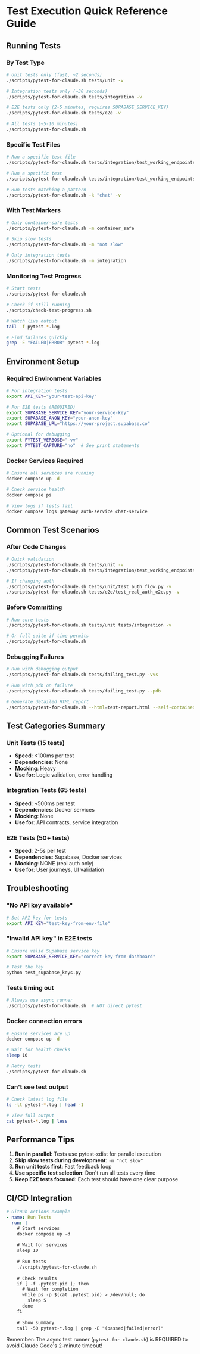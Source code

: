 # Test Execution Quick Reference Guide

## Running Tests

### By Test Type

```bash
# Unit tests only (fast, ~2 seconds)
./scripts/pytest-for-claude.sh tests/unit -v

# Integration tests only (~30 seconds)
./scripts/pytest-for-claude.sh tests/integration -v

# E2E tests only (2-5 minutes, requires SUPABASE_SERVICE_KEY)
./scripts/pytest-for-claude.sh tests/e2e -v

# All tests (~5-10 minutes)
./scripts/pytest-for-claude.sh
```

### Specific Test Files

```bash
# Run a specific test file
./scripts/pytest-for-claude.sh tests/integration/test_working_endpoints.py -v

# Run a specific test
./scripts/pytest-for-claude.sh tests/integration/test_working_endpoints.py::TestWorkingEndpoints::test_health_check -v

# Run tests matching a pattern
./scripts/pytest-for-claude.sh -k "chat" -v
```

### With Test Markers

```bash
# Only container-safe tests
./scripts/pytest-for-claude.sh -m container_safe

# Skip slow tests
./scripts/pytest-for-claude.sh -m "not slow"

# Only integration tests
./scripts/pytest-for-claude.sh -m integration
```

### Monitoring Test Progress

```bash
# Start tests
./scripts/pytest-for-claude.sh

# Check if still running
./scripts/check-test-progress.sh

# Watch live output
tail -f pytest-*.log

# Find failures quickly
grep -E "FAILED|ERROR" pytest-*.log
```

## Environment Setup

### Required Environment Variables

```bash
# For integration tests
export API_KEY="your-test-api-key"

# For E2E tests (REQUIRED)
export SUPABASE_SERVICE_KEY="your-service-key"
export SUPABASE_ANON_KEY="your-anon-key"
export SUPABASE_URL="https://your-project.supabase.co"

# Optional for debugging
export PYTEST_VERBOSE="-vv"
export PYTEST_CAPTURE="no"  # See print statements
```

### Docker Services Required

```bash
# Ensure all services are running
docker compose up -d

# Check service health
docker compose ps

# View logs if tests fail
docker compose logs gateway auth-service chat-service
```

## Common Test Scenarios

### After Code Changes

```bash
# Quick validation
./scripts/pytest-for-claude.sh tests/unit -v
./scripts/pytest-for-claude.sh tests/integration/test_working_endpoints.py -v

# If changing auth
./scripts/pytest-for-claude.sh tests/unit/test_auth_flow.py -v
./scripts/pytest-for-claude.sh tests/e2e/test_real_auth_e2e.py -v
```

### Before Committing

```bash
# Run core tests
./scripts/pytest-for-claude.sh tests/unit tests/integration -v

# Or full suite if time permits
./scripts/pytest-for-claude.sh
```

### Debugging Failures

```bash
# Run with debugging output
./scripts/pytest-for-claude.sh tests/failing_test.py -vvs

# Run with pdb on failure
./scripts/pytest-for-claude.sh tests/failing_test.py --pdb

# Generate detailed HTML report
./scripts/pytest-for-claude.sh --html=test-report.html --self-contained-html
```

## Test Categories Summary

### Unit Tests (15 tests)
- **Speed**: <100ms per test
- **Dependencies**: None
- **Mocking**: Heavy
- **Use for**: Logic validation, error handling

### Integration Tests (65 tests)
- **Speed**: ~500ms per test  
- **Dependencies**: Docker services
- **Mocking**: None
- **Use for**: API contracts, service integration

### E2E Tests (50+ tests)
- **Speed**: 2-5s per test
- **Dependencies**: Supabase, Docker services
- **Mocking**: NONE (real auth only)
- **Use for**: User journeys, UI validation

## Troubleshooting

### "No API key available"
```bash
# Set API key for tests
export API_KEY="test-key-from-env-file"
```

### "Invalid API key" in E2E tests
```bash
# Ensure valid Supabase service key
export SUPABASE_SERVICE_KEY="correct-key-from-dashboard"

# Test the key
python test_supabase_keys.py
```

### Tests timing out
```bash
# Always use async runner
./scripts/pytest-for-claude.sh  # NOT direct pytest
```

### Docker connection errors
```bash
# Ensure services are up
docker compose up -d

# Wait for health checks
sleep 10

# Retry tests
./scripts/pytest-for-claude.sh
```

### Can't see test output
```bash
# Check latest log file
ls -lt pytest-*.log | head -1

# View full output
cat pytest-*.log | less
```

## Performance Tips

1. **Run in parallel**: Tests use pytest-xdist for parallel execution
2. **Skip slow tests during development**: `-m "not slow"`
3. **Run unit tests first**: Fast feedback loop
4. **Use specific test selection**: Don't run all tests every time
5. **Keep E2E tests focused**: Each test should have one clear purpose

## CI/CD Integration

```yaml
# GitHub Actions example
- name: Run Tests
  run: |
    # Start services
    docker compose up -d
    
    # Wait for services
    sleep 10
    
    # Run tests
    ./scripts/pytest-for-claude.sh
    
    # Check results
    if [ -f .pytest.pid ]; then
      # Wait for completion
      while ps -p $(cat .pytest.pid) > /dev/null; do
        sleep 5
      done
    fi
    
    # Show summary
    tail -50 pytest-*.log | grep -E "(passed|failed|error)"
```

Remember: The async test runner (`pytest-for-claude.sh`) is REQUIRED to avoid Claude Code's 2-minute timeout!